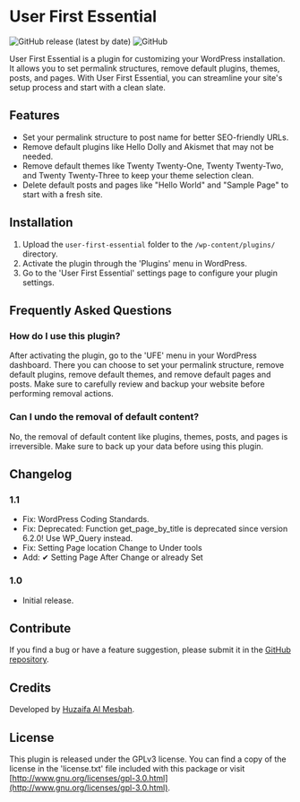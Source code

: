 # User First Essential

![GitHub release (latest by date)](https://img.shields.io/github/v/release/huzaifaalmesbah/user-first-essential)
![GitHub](https://img.shields.io/github/license/huzaifaalmesbah/user-first-essential)

User First Essential is a plugin for customizing your WordPress installation. It allows you to set permalink structures, remove default plugins, themes, posts, and pages. With User First Essential, you can streamline your site's setup process and start with a clean slate.

## Features

- Set your permalink structure to post name for better SEO-friendly URLs.
- Remove default plugins like Hello Dolly and Akismet that may not be needed.
- Remove default themes like Twenty Twenty-One, Twenty Twenty-Two, and Twenty Twenty-Three to keep your theme selection clean.
- Delete default posts and pages like "Hello World" and "Sample Page" to start with a fresh site.

## Installation

1. Upload the `user-first-essential` folder to the `/wp-content/plugins/` directory.
2. Activate the plugin through the 'Plugins' menu in WordPress.
3. Go to the 'User First Essential' settings page to configure your plugin settings.

## Frequently Asked Questions

### How do I use this plugin?

After activating the plugin, go to the 'UFE' menu in your WordPress dashboard. There you can choose to set your permalink structure, remove default plugins, remove default themes, and remove default pages and posts. Make sure to carefully review and backup your website before performing removal actions.

### Can I undo the removal of default content?

No, the removal of default content like plugins, themes, posts, and pages is irreversible. Make sure to back up your data before using this plugin.

## Changelog
### 1.1
- Fix: WordPress Coding Standards.
- Fix: Deprecated: Function get_page_by_title is deprecated since version 6.2.0! Use WP_Query instead.
- Fix: Setting Page location Change to Under tools
- Add: ✔ Setting Page After Change or already Set

### 1.0

- Initial release.

## Contribute

If you find a bug or have a feature suggestion, please submit it in the [GitHub repository](https://github.com/huzaifaalmesbah/user-first-essential).

## Credits

Developed by [Huzaifa Al Mesbah](https://huzaifa.im).

## License

This plugin is released under the GPLv3 license. You can find a copy of the license in the 'license.txt' file included with this package or visit [http://www.gnu.org/licenses/gpl-3.0.html](http://www.gnu.org/licenses/gpl-3.0.html).
